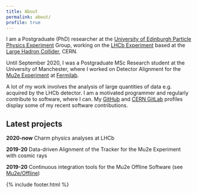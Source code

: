 ```yaml
---
title: About
permalink: about/
profile: true
---
```


I am a Postgraduate (PhD) researcher at the [University of Edinburgh Particle Physics Experiment](https://www.ph.ed.ac.uk/particle-physics-experiment) Group, working on the [LHCb Experiment](http://lhcb-public.web.cern.ch/) based at the [Large Hadron Collider](https://home.cern/science/accelerators/large-hadron-collider), CERN.

Until September 2020, I was a Postgraduate MSc Research student at the University of Manchester, where I worked on Detector Alignment for the [Mu2e Experiment](https://mu2e.fnal.gov) at [Fermilab](https://fnal.gov). 


A lot of my work involves the analysis of large quantities of data e.g. acquired by the LHCb detector. I am a motivated programmer and regularly contribute to software, where I can. 
My [GitHub](https://github.com/ryuwd) and [CERN GitLab](https://gitlab.cern.ch/roneil) profiles display some of my recent software contributions.


## Latest projects

**2020-now** Charm physics analyses at LHCb

**2019-20** Data-driven Alignment of the Tracker for the Mu2e Experiment with cosmic rays

**2019-20** Continuous integration tools for the Mu2e Offline Software (see [Mu2e/Offline](https://github.com/Mu2e/Offline/pulls))


{% include footer.html %}